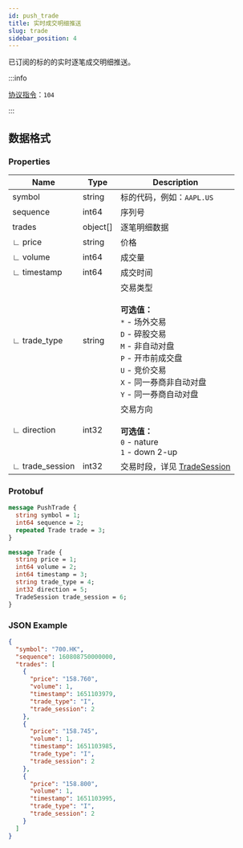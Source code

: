 ```yaml
---
id: push_trade
title: 实时成交明细推送
slug: trade
sidebar_position: 4
---
```


已订阅的标的的实时逐笔成交明细推送。

:::info

[协议指令](../../socket/protocol/push)：`104`

:::

## 数据格式

### Properties

| Name            | Type     | Description                                                                                                                                                                                   |
| --------------- | -------- | --------------------------------------------------------------------------------------------------------------------------------------------------------------------------------------------- |
| symbol          | string   | 标的代码，例如：`AAPL.US`                                                                                                                                                                     |
| sequence        | int64    | 序列号                                                                                                                                                                                        |
| trades          | object[] | 逐笔明细数据                                                                                                                                                                                  |
| ∟ price         | string   | 价格                                                                                                                                                                                          |
| ∟ volume        | int64    | 成交量                                                                                                                                                                                        |
| ∟ timestamp     | int64    | 成交时间                                                                                                                                                                                      |
| ∟ trade_type    | string   | 交易类型 <br/><br />**可选值：**<br/>`*` - 场外交易<br/>`D` - 碎股交易<br/>`M` - 非自动对盘<br/>`P` - 开市前成交盘<br/>`U` - 竞价交易<br/>`X` - 同一券商非自动对盘<br/>`Y` - 同一券商自动对盘 |
| ∟ direction     | int32    | 交易方向 <br/><br />**可选值：**<br/>`0` - nature<br/>`1` - down 2-up                                                                                                                         |
| ∟ trade_session | int32    | 交易时段，详见 [TradeSession](../objects#tradesession---交易时段)                                                                                                                             |

### Protobuf

```protobuf
message PushTrade {
  string symbol = 1;
  int64 sequence = 2;
  repeated Trade trade = 3;
}

message Trade {
  string price = 1;
  int64 volume = 2;
  int64 timestamp = 3;
  string trade_type = 4;
  int32 direction = 5;
  TradeSession trade_session = 6;
}
```

### JSON Example

```json
{
  "symbol": "700.HK",
  "sequence": 160808750000000,
  "trades": [
    {
      "price": "158.760",
      "volume": 1,
      "timestamp": 1651103979,
      "trade_type": "I",
      "trade_session": 2
    },
    {
      "price": "158.745",
      "volume": 1,
      "timestamp": 1651103985,
      "trade_type": "I",
      "trade_session": 2
    },
    {
      "price": "158.800",
      "volume": 1,
      "timestamp": 1651103995,
      "trade_type": "I",
      "trade_session": 2
    }
  ]
}
```

